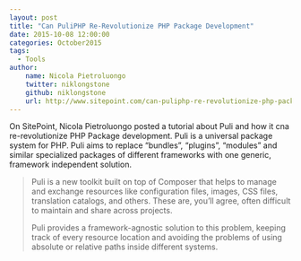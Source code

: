 ```yaml
---
layout: post
title: "Can PuliPHP Re-Revolutionize PHP Package Development"
date: 2015-10-08 12:00:00
categories: October2015
tags:
  - Tools
author:
    name: Nicola Pietroluongo
    twitter: niklongstone
    github: niklongstone
    url: http://www.sitepoint.com/can-puliphp-re-revolutionize-php-package-development/
---
```


On SitePoint, Nicola Pietroluongo posted a tutorial about Puli and how it cna re-revolutionize PHP Package development. Puli is a universal package system for PHP. Puli aims to replace “bundles”, “plugins”, “modules” and similar specialized packages of different frameworks with one generic, framework independent solution.

> Puli is a new toolkit built on top of Composer that helps to manage and exchange resources like configuration files, images, CSS files, translation catalogs, and others. These are, you’ll agree, often difficult to maintain and share across projects.
> 
> Puli provides a framework-agnostic solution to this problem, keeping track of every resource location and avoiding the problems of using absolute or relative paths inside different systems.